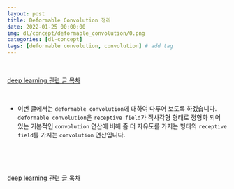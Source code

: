 ```yaml
---
layout: post
title: Deformable Convolution 정리
date: 2022-01-25 00:00:00
img: dl/concept/deformable_convolution/0.png
categories: [dl-concept]
tags: [deformable convolution, convolution] # add tag
---
```


<br>

[deep learning 관련 글 목차](https://gaussian37.github.io/dl-concept-table/)

<br>

- 이번 글에서는 `deformable convolution`에 대하여 다루어 보도록 하겠습니다. `deformable convolution`은 `receptive field`가 직사각형 형태로 졍형화 되어 있는 기본적인 `convolution` 연산에 비해 좀 더 자유도를 가지는 형태의 `receptive field`를 가지는 `convolution` 연산입니다.

<br>

<br>

 
<br>

[deep learning 관련 글 목차](https://gaussian37.github.io/dl-concept-table/)

<br>
